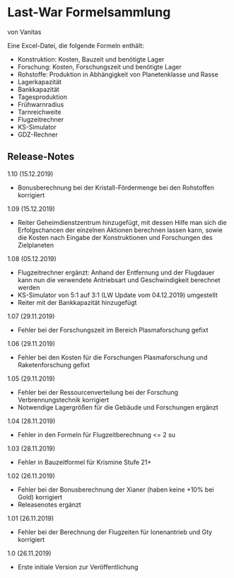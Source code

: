 # Last-War Formelsammlung
von Vanitas

Eine Excel-Datei, die folgende Formeln enthält:

 - Konstruktion: Kosten, Bauzeit und benötigte Lager
 - Forschung: Kosten, Forschungszeit und benötigte Lager
 - Rohstoffe: Produktion in Abhängigkeit von Planetenklasse und Rasse
 - Lagerkapazität
 - Bankkapazität
 - Tagesproduktion
 - Frühwarnradius
 - Tarnreichweite
 - Flugzeitrechner
 - KS-Simulator
 - GDZ-Rechner

## Release-Notes
1.10 (15.12.2019)
 - Bonusberechnung bei der Kristall-Fördermenge bei den Rohstoffen korrigiert

1.09 (15.12.2019)
 - Reiter Geheimdienstzentrum hinzugefügt, mit dessen Hilfe man sich die Erfolgschancen der einzelnen Aktionen berechnen lassen kann, sowie die Kosten nach Eingabe der Konstruktionen und Forschungen des Zielplaneten

1.08 (05.12.2019)
 - Flugzeitrechner ergänzt: Anhand der Entfernung und der Flugdauer kann nun die verwendete Antriebsart und Geschwindigkeit berechnet werden
 - KS-Simulator von 5:1 auf 3:1 (LW Update vom 04.12.2019) umgestellt
 - Reiter mit der Bankkapazität hinzugefügt

1.07 (29.11.2019)
 - Fehler bei der Forschungszeit im Bereich Plasmaforschung gefixt

1.06 (29.11.2019)
 - Fehler bei den Kosten für die Forschungen Plasmaforschung und Raketenforschung gefixt

1.05 (29.11.2019)
 - Fehler bei der Ressourcenverteilung bei der Forschung Verbrennungstechnik korrigiert
 - Notwendige Lagergrößen für die Gebäude und Forschungen ergänzt

1.04 (28.11.2019)
 - Fehler in den Formeln für Flugzeitberechnung <= 2 su

1.03 (28.11.2019)
 - Fehler in Bauzeitformel für Krismine Stufe 21+

1.02 (26.11.2019)
 - Fehler bei der Bonusberechnung der Xianer (haben keine +10% bei Gold) korrigiert
 - Releasenotes ergänzt

1.01 (26.11.2019)
 - Fehler bei der Berechnung der Flugzeiten für Ionenantrieb und Gty korrigiert

1.0	(26.11.2019)
 - Erste initiale Version zur Veröffentlichung

